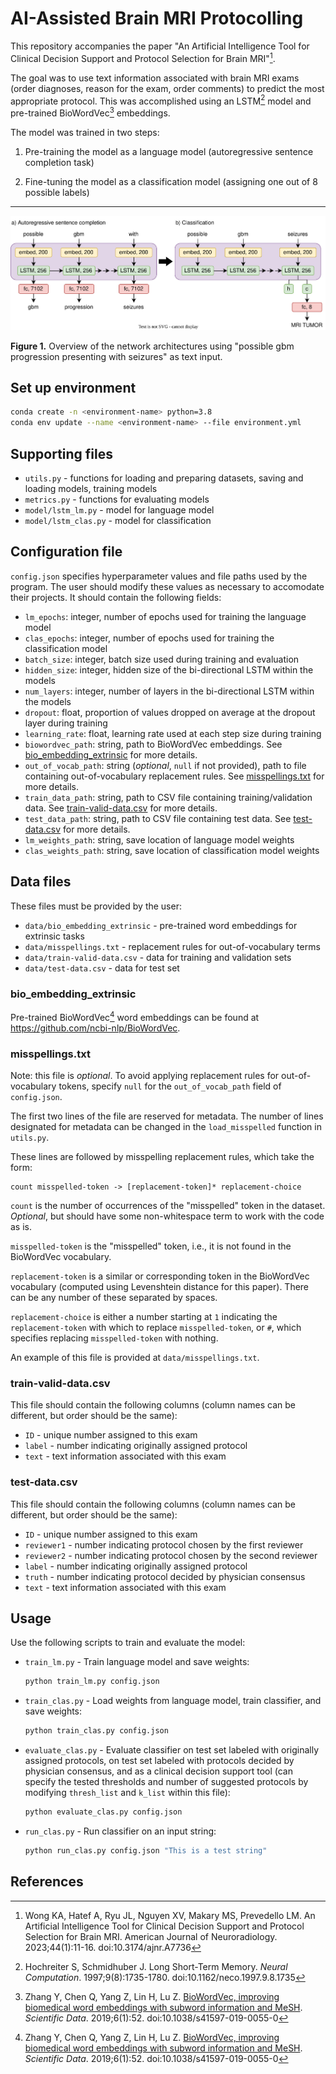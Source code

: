 # AI-Assisted Brain MRI Protocolling

This repository accompanies the paper "An Artificial Intelligence Tool for Clinical Decision Support and Protocol Selection for Brain MRI"[^1].

The goal was to use text information associated with brain MRI exams (order diagnoses, reason for the exam, order comments) to predict the most appropriate protocol. This was accomplished using an LSTM[^2] model and pre-trained BioWordVec[^3] embeddings.

The model was trained in two steps:

1. Pre-training the model as a language model (autoregressive sentence completion task)

2. Fine-tuning the model as a classification model (assigning one out of 8 possible labels)

***

![Overview of network architectures](lstm.svg)

**Figure 1.** Overview of the network architectures using "possible gbm progression presenting with seizures" as text input.

## Set up environment

```bash
conda create -n <environment-name> python=3.8
conda env update --name <environment-name> --file environment.yml
```
## Supporting files

- `utils.py` - functions for loading and preparing datasets, saving and loading models, training models
- `metrics.py` - functions for evaluating models
- `model/lstm_lm.py` - model for language model
- `model/lstm_clas.py` - model for classification

## Configuration file

`config.json` specifies hyperparameter values and file paths used by the program. The user should modify these values as necessary to accomodate their projects. It should contain the following fields:

- `lm_epochs`: integer, number of epochs used for training the language model
- `clas_epochs`: integer, number of epochs used for training the classification model
- `batch_size`: integer, batch size used during training and evaluation
- `hidden_size`: integer, hidden size of the bi-directional LSTM within the models
- `num_layers`: integer, number of layers in the bi-directional LSTM within the models
- `dropout`: float, proportion of values dropped on average at the dropout layer during training
- `learning_rate`: float, learning rate used at each step size during training
- `biowordvec_path`: string, path to BioWordVec embeddings. See [bio_embedding_extrinsic](#bio_embedding_extrinsic) for more details.
- `out_of_vocab_path`: string (*optional*, `null` if not provided), path to file containing out-of-vocabulary replacement rules. See [misspellings.txt](#misspellingstxt) for more details.
- `train_data_path`: string, path to CSV file containing training/validation data. See [train-valid-data.csv](#train-valid-datacsv) for more details.
- `test_data_path`: string, path to CSV file containing test data. See [test-data.csv](#test-datacsv) for more details.
- `lm_weights_path`: string, save location of language model weights
- `clas_weights_path`: string, save location of classification model weights

## Data files

These files must be provided by the user:

- `data/bio_embedding_extrinsic` - pre-trained word embeddings for extrinsic tasks
- `data/misspellings.txt` - replacement rules for out-of-vocabulary terms
- `data/train-valid-data.csv` - data for training and validation sets
- `data/test-data.csv` - data for test set

### bio_embedding_extrinsic

Pre-trained BioWordVec[^3] word embeddings can be found at https://github.com/ncbi-nlp/BioWordVec.

### misspellings.txt

Note: this file is *optional*. To avoid applying replacement rules for out-of-vocabulary tokens, specify `null` for the `out_of_vocab_path` field of `config.json`.

The first two lines of the file are reserved for metadata. The number of lines designated for metadata can be changed in the `load_misspelled` function in `utils.py`.

These lines are followed by misspelling replacement rules, which take the form:

```
count misspelled-token -> [replacement-token]* replacement-choice
```

`count` is the number of occurrences of the "misspelled" token in the dataset. *Optional*, but should have some non-whitespace term to work with the code as is.

`misspelled-token` is the "misspelled" token, i.e., it is not found in the BioWordVec vocabulary.

`replacement-token` is a similar or corresponding token in the BioWordVec vocabulary (computed using Levenshtein distance for this paper). There can be any number of these separated by spaces.

`replacement-choice` is either a number starting at `1` indicating the `replacement-token` with which to replace `misspelled-token`, or `#`, which specifies replacing `misspelled-token` with nothing.

An example of this file is provided at `data/misspellings.txt`.

### train-valid-data.csv

This file should contain the following columns (column names can be different, but order should be the same):

- `ID` - unique number assigned to this exam
- `label` - number indicating originally assigned protocol
- `text` - text information associated with this exam

### test-data.csv

This file should contain the following columns (column names can be different, but order should be the same):

- `ID` - unique number assigned to this exam
- `reviewer1` - number indicating protocol chosen by the first reviewer
- `reviewer2` - number indicating protocol chosen by the second reviewer
- `label` - number indicating originally assigned protocol
- `truth` - number indicating protocol decided by physician consensus
- `text` - text information associated with this exam

## Usage

Use the following scripts to train and evaluate the model:

- `train_lm.py` - Train language model and save weights:

	```bash
	python train_lm.py config.json
	```

- `train_clas.py` - Load weights from language model, train classifier, and save weights:

	```bash
	python train_clas.py config.json
	```

- `evaluate_clas.py` - Evaluate classifier on test set labeled with originally assigned protocols, on test set labeled with protocols decided by physician consensus, and as a clinical decision support tool (can specify the tested thresholds and number of suggested protocols by modifying `thresh_list` and `k_list` within this file):

	```bash
	python evaluate_clas.py config.json
	```

- `run_clas.py` - Run classifier on an input string:

	```bash
	python run_clas.py config.json "This is a test string"
	```


## References
[^1]: Wong KA, Hatef A, Ryu JL, Nguyen XV, Makary MS, Prevedello LM. An Artificial Intelligence Tool for Clinical Decision Support and Protocol Selection for Brain MRI. American Journal of Neuroradiology. 2023;44(1):11-16. doi:10.3174/ajnr.A7736
[^2]: Hochreiter S, Schmidhuber J. Long Short-Term Memory. *Neural Computation*. 1997;9(8):1735-1780. doi:10.1162/neco.1997.9.8.1735
[^3]: Zhang Y, Chen Q, Yang Z, Lin H, Lu Z. [BioWordVec, improving biomedical word embeddings with subword information and MeSH](https://www.nature.com/articles/s41597-019-0055-0). *Scientific Data*. 2019;6(1):52. doi:10.1038/s41597-019-0055-0
